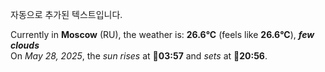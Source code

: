 
자동으로 추가된 텍스트입니다.

<!--START_SECTION:weather:moscow-->
Currently in **Moscow** (RU), the weather is: **26.6°C** (feels like **26.6°C**), ***few clouds***<br/>
On *May 28, 2025*, the *sun rises* at 🌅**03:57** and *sets* at 🌇**20:56**.
<!--END_SECTION:weather-->
